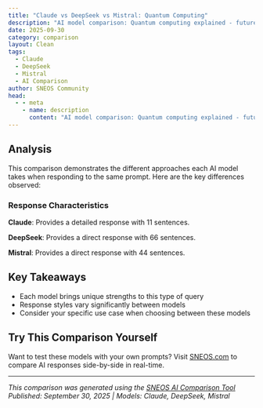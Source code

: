 ```yaml
---
title: "Claude vs DeepSeek vs Mistral: Quantum Computing"
description: "AI model comparison: Quantum computing explained - future of computation..."
date: 2025-09-30
category: comparison
layout: Clean
tags:
  - Claude
  - DeepSeek
  - Mistral
  - AI Comparison
author: SNEOS Community
head:
  - - meta
    - name: description
      content: "AI model comparison: Quantum computing explained - future of computation..."
---
```


<ChatComparison
  title="Claude vs DeepSeek vs Mistral: Quantum Computing"
  prompt="Quantum computing explained - future of computation"
  :responses='{
    "Claude": "# Quantum Computing: The Future of Computation\n\n## What is Quantum Computing?\n\nQuantum computing harnesses the bizarre principles of quantum mechanics to process information in fundamentally different ways than classical computers. While traditional computers use bits (0s and 1s), quantum computers use **quantum bits (qubits)** that can exist in multiple states simultaneously.\n\n## Key Quantum Principles\n\n### 1. **Superposition**\n- Qubits can be in both 0 and 1 states at the same time\n- Allows quantum computers to explore many possibilities simultaneously\n- 3 qubits can represent 8 different combinations at once\n\n### 2. **Entanglement**\n- Qubits become mysteriously linked across space\n- Measuring one qubit instantly affects its entangled partner\n- Enables powerful parallel processing capabilities\n\n### 3. **Quantum Interference**\n- Quantum states can amplify correct answers and cancel out wrong ones\n- Allows algorithms to converge on optimal solutions\n\n## Revolutionary Applications\n\n### **Cryptography \u0026 Security**\n- Could break current encryption methods\n- Will enable quantum-safe cryptography\n- Timeline: 10-20 years for practical threat\n\n### **Drug Discovery**\n- Simulate molecular interactions at quantum level\n- Accelerate pharmaceutical development\n- Model protein folding with unprecedented accuracy\n\n### **Financial Modeling**\n- Optimize complex portfolios\n- Improve risk analysis\n- Enhance fraud detection algorithms\n\n### **Artificial Intelligence**\n- Exponentially faster machine learning\n- Solve optimization problems\n- Pattern recognition breakthroughs\n\n### **Climate \u0026 Materials Science**\n- Design new materials for solar panels, batteries\n- Model complex climate systems\n- Create more efficient catalysts\n\n## Current Challenges\n\n### **Technical Hurdles**\n- **Quantum decoherence**: Qubits are extremely fragile\n- **Error rates**: Current systems are \u0022noisy\u0022 and error-prone\n- **Scalability**: Building large, stable quantum systems is difficult\n\n### **Infrastructure Requirements**\n- Ultra-low temperatures (near absolute zero)\n- Sophisticated error correction\n- Specialized programming languages and algorithms\n\n## Timeline \u0026 Milestones\n\n### **Present (2024)**\n- 50-1000 qubit systems available\n- Limited to specific problems\n- Major players: IBM, Google, Rigetti, IonQ\n\n### **Near Future (2025-2030)**\n- **Quantum advantage** for practical problems\n- Better error correction\n- Cloud-based quantum computing access\n\n### **Long Term (2030\u002B)**\n- Large-scale, fault-tolerant quantum computers\n- Integration with classical computing\n- Widespread commercial applications\n\n## Industry Impact\n\n### **Winners**\n- Tech giants investing heavily (IBM, Google, Microsoft, Amazon)\n- Specialized quantum startups\n- Industries requiring complex optimization\n\n### **Disruption Potential**\n- Current cybersecurity will need complete overhaul\n- Pharmaceutical R\u0026D timeline compression\n- Financial modeling revolution\n- Climate science breakthroughs\n\n## Getting Prepared\n\n### **For Businesses**\n- Monitor quantum-safe cryptography developments\n- Identify use cases in your industry\n- Consider quantum cloud services for experimentation\n\n### **For Individuals**\n- Learn quantum programming languages (Qiskit, Cirq)\n- Understand implications for cybersecurity\n- Follow developments in quantum algorithms\n\n## The Quantum Future\n\nQuantum computing won\u0027t replace classical computers entirely\u2014instead, we\u0027ll see **hybrid systems** where quantum processors handle specific tasks while classical computers manage everything else.\n\nThe quantum revolution isn\u0027t just about faster computation; it\u0027s about solving previously impossible problems and unlocking new scientific frontiers. While we\u0027re still in the early stages, the potential to transform industries and accelerate human knowledge makes quantum computing one of the most exciting technological frontiers of our time.\n\n---\n\n*The quantum future is closer than you think, but the technology is still maturing. Stay informed, but don\u0027t expect quantum computers on your desk anytime soon.*",
    "DeepSeek": "Of course. Let\u0027s break down quantum computing, from the fundamental \u0022why\u0022 to the mind-bending \u0022how\u0022 and the tangible \u0022what\u0027s next.\u0022\n\n### The Short \u0026 Sweet Version\n\nImagine you\u0027re in a maze. A classical computer tries one path at a time. A quantum computer, thanks to the weird laws of quantum physics, can explore *all paths at once*. It doesn\u0027t guarantee the fastest answer for every problem, but for a specific, crucial set of problems, it\u0027s like switching from a single flashlight to flooding the entire maze with light.\n\n---\n\n### Part 1: The \u0022Why\u0022 - The Limits of Classical Computing\n\nOur current computers, from your smartphone to the world\u0027s most powerful supercomputer, are **classical computers**. They work on bits.\n\n*   **A Classical Bit:** A 0 or a 1. It\u0027s a switch, either off or on. Every app, photo, and website is ultimately a long string of these 0s and 1s.\n*   **The Limitation:** To solve more complex problems, we either need faster processors (we\u0027re hitting physical limits with Moore\u0027s Law) or more bits. For certain problems, like simulating a large molecule or factoring a huge number, the number of possible combinations is so vast that even the fastest supercomputer would take thousands of years to check them all sequentially.\n\n**Quantum computing is not about doing what classical computers do, but faster. It\u0027s about solving problems that are practically impossible for classical computers to solve.**\n\n---\n\n### Part 2: The \u0022How\u0022 - The Quantum Weirdness\n\nQuantum computers harness two strange properties of the quantum world: **Superposition** and **Entanglement**.\n\n#### 1. Superposition: The Power of \u0022And\u0022\n\n*   **A Quantum Bit (Qubit):** Unlike a classical bit, a qubit can be a 0, a 1, or **any quantum combination of 0 and 1** at the same time. This is called **superposition**.\n*   **The Coin Analogy:** A classical bit is like a coin that is either Heads (0) or Tails (1). A qubit in superposition is like that coin spinning in the air\u2014it\u0027s both Heads *and* Tails *at the same time* until you measure it, when it \u0022collapses\u0022 to a definite state.\n\nThis is the source of the quantum computer\u0027s parallel processing power. With 2 qubits, you can represent 4 states (00, 01, 10, 11) *simultaneously*. With 300 qubits, you can represent more states than there are atoms in the known universe\u2014all at once.\n\n#### 2. Entanglement: Spooky Action at a Distance\n\n*   **What it is:** You can link two qubits together in such a way that their fates are intertwined, no matter how far apart they are. Measuring one qubit will instantly tell you the state of the other.\n*   **The Magic Glove Analogy:** Imagine you have a pair of \u0022quantum gloves.\u0022 You take one glove (left or right) without looking and mail it to a friend on the other side of the world. The moment you open your box and see a left-handed glove, you *instantly* know your friend has the right-handed one. The qubits are linked in a similar, but far more powerful, way.\n\nEntanglement allows qubits to interact in a coordinated fashion. It\u0027s the mechanism that lets a quantum computer choreograph the \u0022parallel exploration\u0022 of possibilities to find a solution.\n\n---\n\n### Part 3: The \u0022What For\u0022 - The Killer Applications\n\nBecause of their unique strengths, quantum computers won\u0027t replace your laptop. They will be specialized tools for specific, monumental tasks.\n\n1.  **Drug Discovery \u0026 Materials Science:** Simulating molecules at the quantum level is incredibly hard for classical computers. A quantum computer could model a new drug molecule or a new battery material exactly as it behaves in nature, dramatically speeding up the development of life-saving medicines and more efficient technologies.\n\n2.  **Cryptography:** This is a double-edged sword.\n    *   **The Threat:** Shor\u0027s Algorithm, run on a sufficiently powerful quantum computer, could break the RSA encryption that secures most of our internet and financial transactions today.\n    *   **The Solution:** The field of **Post-Quantum Cryptography** is developing new encryption methods that are secure against both classical and quantum attacks.\n\n3.  **Optimization:** Many industries face massive optimization problems\u2014from managing global shipping logistics and financial portfolio risk to optimizing traffic flow in a megacity. Quantum algorithms could find the most efficient solution far quicker.\n\n4.  **Artificial Intelligence:** Quantum computing could supercharge certain aspects of AI, particularly machine learning, by rapidly finding patterns in vast datasets that are currently invisible.\n\n---\n\n### Part 4: The Challenges \u0026 The Future\n\nWe are in the **Noisy Intermediate-Scale Quantum (NISQ)** era. Current quantum computers are:\n\n*   **Fragile:** Qubits are extremely sensitive. The slightest vibration or change in temperature ( \u0022noise\u0022) can cause them to lose their quantum state, a problem called **decoherence**. They often need to be kept colder than outer space.\n*   **Prone to Errors:** This fragility leads to high error rates. A huge part of current research is **Quantum Error Correction**, which uses many physical qubits to create one stable, \u0022logical\u0022 qubit. We will likely need thousands of physical qubits for each reliable logical one.\n*   **Not Yet Scalable:** Building machines with millions of stable qubits is an immense engineering challenge.\n\n### The Road Ahead\n\nThe future of computation is **hybrid**. We won\u0027t throw away classical computers. Instead, we will use them for 99% of tasks and send the specific, intractable problems to a quantum co-processor in the cloud.\n\n**Timeline Estimates:**\n*   **Now (~50-1000 qubits):** NISQ era. Useful for research and testing quantum algorithms on small, noisy problems.\n*   **Next 5-10 years:** The goal is to build **fault-tolerant** quantum computers with error correction. This is the crucial step towards practical utility.\n*   **10\u002B years:** Widespread commercial and scientific applications could become a reality.\n\nIn conclusion, quantum computing is a fundamental paradigm shift. It\u0027s not an incremental improvement but a new way of processing information, harnessing the deepest laws of physics to solve humanity\u0027s most complex challenges. The race is on, and the potential is as vast as the quantum universe itself.",
    "Mistral": "Quantum computing is a type of computation that uses quantum-mechanical phenomena, such as superposition and entanglement, to potentially perform operations on data more efficiently than classical computers. Here\u0027s a simplified explanation and a glimpse into its future:\n\n### Key Concepts\n\n1. **Qubits**:\n   - **Classical Bits vs. Qubits**: Classical computers use bits that can be either 0 or 1. Quantum computers use qubits, which can be in a state of 0, 1, or both simultaneously, thanks to a property called superposition.\n   - **Superposition**: This allows qubits to represent multiple states at once, enabling quantum computers to process a vast amount of possibilities concurrently.\n\n2. **Entanglement**:\n   - When qubits become entangled, the state of one qubit becomes dependent on the state of another, no matter the distance between them. This property can be used to perform complex computations more efficiently.\n\n3. **Quantum Gates**:\n   - Quantum gates manipulate qubits in a way similar to how classical gates manipulate bits. These gates perform operations that can create superposition and entanglement.\n\n### Potential Applications\n\n1. **Cryptography**:\n   - Quantum computers could break many of the cryptographic systems currently in use, such as RSA encryption, by solving problems that are infeasible for classical computers.\n   - Conversely, quantum cryptography could provide more secure communication methods, such as quantum key distribution (QKD).\n\n2. **Optimization Problems**:\n   - Quantum algorithms can solve complex optimization problems more efficiently, which is crucial for fields like logistics, finance, and drug discovery.\n\n3. **Simulation of Quantum Systems**:\n   - Quantum computers can simulate quantum systems, which is particularly useful in chemistry and materials science for understanding molecular structures and interactions.\n\n4. **Machine Learning**:\n   - Quantum machine learning algorithms could potentially process large datasets more efficiently, leading to advancements in artificial intelligence.\n\n### Challenges\n\n1. **Error Rates**:\n   - Quantum computers are highly sensitive to their environment, leading to high error rates. Quantum error correction techniques are being developed to mitigate this issue.\n\n2. **Scalability**:\n   - Building a large number of stable qubits is a significant challenge. Current quantum computers have a limited number of qubits, and scaling them up while maintaining coherence is difficult.\n\n3. **Cooling Requirements**:\n   - Many quantum computing systems require extremely low temperatures, close to absolute zero, to function properly. This adds complexity and cost to their operation.\n\n### Future Outlook\n\n1. **Hybrid Systems**:\n   - In the near future, hybrid systems that combine classical and quantum computing may become prevalent. These systems could leverage the strengths of both types of computation.\n\n2. **Quantum Supremacy**:\n   - Achieving \u0022quantum supremacy,\u0022 where a quantum computer performs a task that is infeasible for classical computers, is a major milestone. Google claimed to have achieved this with their Sycamore processor in 2019.\n\n3. **Quantum Internet**:\n   - The development of a quantum internet, which uses quantum entanglement for secure communication, could revolutionize data transmission and security.\n\n4. **Quantum Software**:\n   - As quantum hardware advances, the development of quantum software and algorithms will become increasingly important. This includes creating new programming languages and tools for quantum computing.\n\n### Conclusion\n\nQuantum computing holds the promise of solving problems that are currently intractable for classical computers. While significant challenges remain, ongoing research and technological advancements are paving the way for a future where quantum computing plays a crucial role in various fields. The next decade is likely to see substantial progress in both the hardware and software aspects of quantum computing, bringing us closer to realizing its full potential."
  }'
  published-date="22:46"
/>

## Analysis

This comparison demonstrates the different approaches each AI model takes when responding to the same prompt. Here are the key differences observed:

### Response Characteristics

**Claude**: Provides a detailed response with 11 sentences. 

**DeepSeek**: Provides a direct response with 66 sentences. 

**Mistral**: Provides a direct response with 44 sentences. 

## Key Takeaways

- Each model brings unique strengths to this type of query
- Response styles vary significantly between models
- Consider your specific use case when choosing between these models

## Try This Comparison Yourself

Want to test these models with your own prompts? Visit [SNEOS.com](https://sneos.com) to compare AI responses side-by-side in real-time.

---

*This comparison was generated using the [SNEOS AI Comparison Tool](https://sneos.com)*
*Published: September 30, 2025 | Models: Claude, DeepSeek, Mistral*
